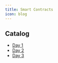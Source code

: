 ```yaml
---
title: Smart Contracts
icon: blog
---
```


## Catalog

- [Day 1](day1.md)
- [Day 2](day2.md)
- [Day 3](day3.md)